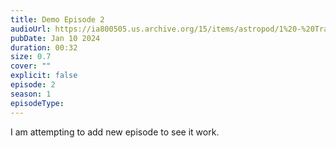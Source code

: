 ```yaml
---
title: Demo Episode 2
audioUrl: https://ia800505.us.archive.org/15/items/astropod/1%20-%20Trailer%20with%20BG%20%28enhanced%29.ogg
pubDate: Jan 10 2024
duration: 00:32
size: 0.7
cover: ""
explicit: false
episode: 2
season: 1
episodeType: 
---
```

I am attempting to add new episode to see it work.